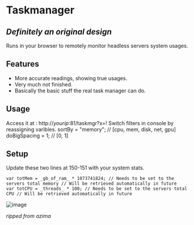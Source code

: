 # Taskmanager
## _Definitely an original design_

Runs in your browser to remotely monitor headless servers system usages.

## Features

- More accurate readings, showing true usages.
- Very much not finished.
- Basically the basic stuff the real task manager can do.

## Usage

Access it at : http://_yourip_:81/taskmgr?x=!
Switch filters in console by reassigning varibles.
sortBy = "memory"; // [cpu, mem, disk, net, gpu]
doBigSpacing = 1; // [0, 1]

## Setup

Update these two lines at 150-151 with your system stats.
```
var totMem = _gb_of_ram_ * 1073741824; // Needs to be set to the servers total memory // Will be retrieved automatically in future
var totCPU = _threads_ * 100; // Needs to be set to the servers total CPU // Will be retrieved automatically in future
```

![image](https://user-images.githubusercontent.com/85905323/158806605-87e45b69-4692-4b10-ac0a-11c9acf8bd94.png)

_ripped from azima_
